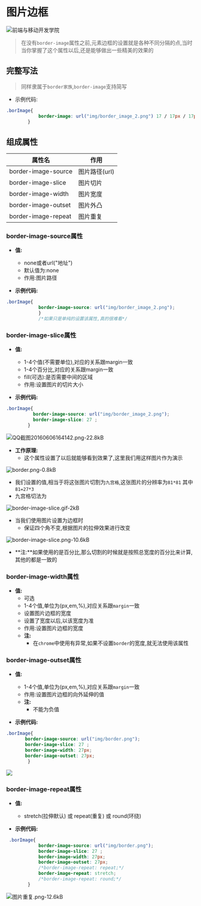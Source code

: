 # 图片边框



![前端与移动开发学院][1]



>在没有`border-image`属性之前,元素边框的设置就是各种不同分隔的点,当时当你掌握了这个属性以后,还是能够做出一些精美的效果的


## 完整写法
>同样隶属于`border家族`,`border-image`支持简写


* 示例代码:

```css
.borImage{
            border-image: url("img/border_image_2.png") 17 / 17px / 17px round;
        }
```

## 组成属性

| 属性名 | 作用 |
| -- | -- |
| border-image-source | 图片路径(url) |
| border-image-slice | 图片切片 |
| border-image-width | 图片宽度 |
| border-image-outset | 图片外凸 |
| border-image-repeat | 图片重复 |


### border-image-source属性

* **值:**
  * none或者url("地址")
  * 默认值为:none
  * 作用:图片路径

* **示例代码:**

```css
.borImage{
            border-image-source: url("img/border_image_2.png");
            }
            /*如果只是单纯的设置该属性,真的很难看*/
```

### border-image-slice属性

* **值:**
  * 1-4个值(不需要单位),对应的关系跟margin一致
  * 1-4个百分比,对应的关系跟margin一致
  * fill(可选):是否需要中间的区域
  * 作用:设置图片的切片大小

* **示例代码:**

```css
.borImage{
          border-image-source: url("img/border_image_2.png");
          border-image-slice: 27 ;
        }
```

![QQ截图20160606164142.png-22.8kB][2]

* **工作原理:**
  * 这个属性设置了以后就能够看到效果了,这里我们用这样图片作为演示

![border.png-0.8kB][3]

  * 我们设置的值,相当于将这张图片切割为`九宫格`,这张图片的分辨率为`81*81` 其中`81=27*3`
  * 九宫格切法为

![border-image-slice.gif-2kB][4]

  * 当我们使用图片设置为边框时
    * 保证四个角不变,根据图片的拉伸效果进行改变

![border-image-slice.png-10.6kB][5]

  * **注:**如果使用的是百分比,那么切割的时候就是按照总宽度的百分比来计算,其他的都是一致的

### border-image-width属性

* **值:**
  * 可选
  * 1-4个值,单位为(px,em,%),对应关系跟`margin`一致
  * 设置图片边框的宽度
  * 设置了宽度以后,以该宽度为准
  * 作用:设置图片边框的宽度
  * **注:**
    * 在`chrome`中使用有异常,如果不设置`border`的宽度,就无法使用该属性


### border-image-outset属性

* **值:**
  * 1-4个值,单位为(px,em,%),对应关系跟`margin`一致
  * 作用:设置图片边框的向外延伸的值
  * **注:**
    * 不能为负值

* **示例代码:**

```css
.borImage{
       border-image-source: url("img/border.png");
       border-image-slice: 27 ;
       border-image-width: 27px;
       border-image-outset: 27px;
        }
```
![](img/20140926151238.png)


### border-image-repeat属性
* **值:**
  * stretch(拉伸默认) 或 repeat(重复) 或 round(环绕)


* **示例代码:**

```css
 .borImage{
            border-image-source: url("img/border.png");
            border-image-slice: 27 ;
            border-image-width: 27px;
            border-image-outset: 27px;
            /*border-image-repeat: repeat;*/
            border-image-repeat: stretch;
            /*border-image-repeat: round;*/
        }
```
 ![图片重复.png-12.6kB][6]


  [1]: http://static.zybuluo.com/antumuFish/xfnngpb23mze67n7y3y9ir3l/desk.jpg
  [2]: http://static.zybuluo.com/antumuFish/ehwv0jf5hzdop9w0emdwziqh/QQ%E6%88%AA%E5%9B%BE20160606164142.png
  [3]: http://static.zybuluo.com/antumuFish/zv445t28mnx9slmi04pmddpo/border.png
  [4]: http://static.zybuluo.com/antumuFish/tt21czsvr9w4p5ml6tw6mz8r/border-image-slice.gif
  [5]: http://static.zybuluo.com/antumuFish/myghxvfow47qq7ddvy1js8oz/border-image-slice.png
  [6]: http://static.zybuluo.com/antumuFish/v7z0exnyn65obt70x77lv236/%E5%9B%BE%E7%89%87%E9%87%8D%E5%A4%8D.png


